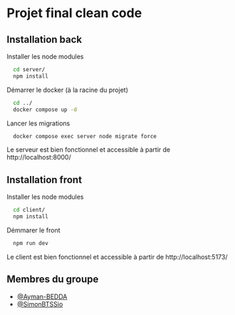 
# Projet final clean code

## Installation back

Installer les node modules

```bash
  cd server/
  npm install
```
Démarrer le docker (à la racine du projet)
```bash
  cd ../
  docker compose up -d
```
Lancer les migrations
```bash
  docker compose exec server node migrate force
```
Le serveur est bien fonctionnel et accessible à partir de http://localhost:8000/
## Installation front
Installer les node modules

```bash
  cd client/
  npm install
```
Démmarer le front
```bash
  npm run dev
```
Le client est bien fonctionnel et accessible à partir de http://localhost:5173/
## Membres du groupe

- [@Ayman-BEDDA](https://github.com/Ayman-BEDDA)
- [@SimonBTSSio](https://github.com/SimonBTSSio)

